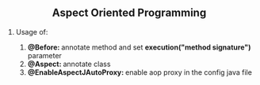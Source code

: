 <h2 align="center">Aspect Oriented Programming</h2>
<ol>
	<li>Usage of: </li>
	<ol>
		<li><strong>@Before: </strong> annotate method and set <strong>execution("method signature")</strong> parameter</li>
		<li><strong>@Aspect: </strong> annotate class</li>
		<li><strong>@EnableAspectJAutoProxy: </strong>enable aop proxy in the config java file</li>
	</ol>
</ol>